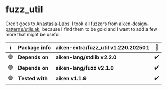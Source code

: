 # fuzz_util

Credit goes to [Anastasia-Labs](https://github.com/Anastasia-Labs). I took all fuzzers from [aiken-design-patterns/utils.ak](https://github.com/Anastasia-Labs/aiken-design-patterns/blob/main/lib/aiken-design-patterns/utils.ak), because I find them to be gold and I want to add a few more that might be useful.

| ℹ️  | Package info    | aiken-extra/fuzz_util v1.220.202501 | 🐞  |
| --- | --------------- | ----------------------------------- | --- |
| 🟢  | **Depends on**  | **aiken-lang/stdlib v2.2.0**        | ✔️  |
| 🟢  | **Depends on**  | **aiken-lang/fuzz v2.1.0**          | ✔️  |
| 🟢  | **Tested with** | **aiken v1.1.9**                    | ✔️  |
